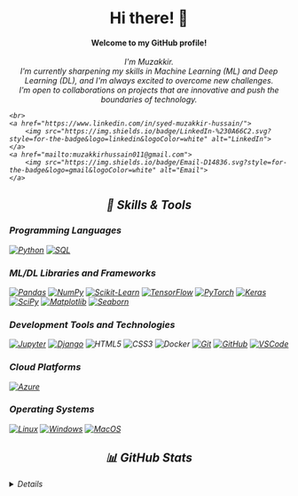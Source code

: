 <h1 align="center">Hi there! 👋</h1>

<p align="center">
    <b>Welcome to my GitHub profile!</b><br><br>
    <i>
        I'm Muzakkir.<br>
        I'm currently sharpening my skills in Machine Learning (ML) and Deep Learning (DL), and I'm always excited to overcome new challenges.<br>
        I'm open to collaborations on projects that are innovative and push the boundaries of technology.<br>
        
    <br>
    <a href="https://www.linkedin.com/in/syed-muzakkir-hussain/">
        <img src="https://img.shields.io/badge/LinkedIn-%230A66C2.svg?style=for-the-badge&logo=linkedin&logoColor=white" alt="LinkedIn">
    </a>
    <a href="mailto:muzakkirhussain011@gmail.com">
        <img src="https://img.shields.io/badge/Email-D14836.svg?style=for-the-badge&logo=gmail&logoColor=white" alt="Email">
    </a>
</p>

<h2 align="center">🔧 Skills & Tools</h2>

### Programming Languages

[![Python](https://img.shields.io/badge/python-3670A0?style=for-the-badge&logo=python&logoColor=ffdd54)](https://github.com/muzakkirhussain011)
[![SQL](https://img.shields.io/badge/sql-4479A1?style=for-the-badge&logo=MySQL&logoColor=white)](https://github.com/muzakkirhussain011)

### ML/DL Libraries and Frameworks

[![Pandas](https://img.shields.io/badge/pandas-150458?style=for-the-badge&logo=pandas)](https://github.com/muzakkirhussain011)
[![NumPy](https://img.shields.io/badge/numpy-013243?style=for-the-badge&logo=numpy)](https://github.com/muzakkirhussain011)
[![Scikit-Learn](https://img.shields.io/badge/scikit--learn-F7931E?style=for-the-badge&logo=scikit-learn&logoColor=white)](https://github.com/muzakkirhussain011)
[![TensorFlow](https://img.shields.io/badge/TensorFlow-FF6F00?style=for-the-badge&logo=TensorFlow&logoColor=white)](https://github.com/muzakkirhussain011)
[![PyTorch](https://img.shields.io/badge/PyTorch-EE4C2C?style=for-the-badge&logo=PyTorch&logoColor=white)](https://github.com/muzakkirhussain011)
[![Keras](https://img.shields.io/badge/Keras-D00000?style=for-the-badge&logo=keras&logoColor=white)](https://github.com/muzakkirhussain011)
[![SciPy](https://img.shields.io/badge/SciPy-8CAAE6?style=for-the-badge&logo=scipy)](https://github.com/muzakkirhussain011)
[![Matplotlib](https://img.shields.io/badge/Matplotlib-013243?style=for-the-badge&logo=Matplotlib)](https://github.com/muzakkirhussain011)
[![Seaborn](https://img.shields.io/badge/Seaborn-6A5ACD?style=for-the-badge&logo=seaborn)](https://github.com/muzakkirhussain011)

### Development Tools and Technologies

[![Jupyter](https://img.shields.io/badge/Jupyter-F37626?style=for-the-badge&logo=Jupyter&logoColor=white)](https://github.com/muzakkirhussain011)
[![Django](https://img.shields.io/badge/django-092E20?style=for-the-badge&logo=django&logoColor=white)](https://github.com/muzakkirhussain011)
![HTML5](https://img.shields.io/badge/html5-E34F26?style=for-the-badge&logo=html5&logoColor=white)
![CSS3](https://img.shields.io/badge/css3-1572B6?style=for-the-badge&logo=css3&logoColor=white)
![Docker](https://img.shields.io/badge/docker-2496ED?style=for-the-badge&logo=docker&logoColor=white)
[![Git](https://img.shields.io/badge/Git-F05032?style=for-the-badge&logo=git&logoColor=white)](https://github.com/muzakkirhussain011)
[![GitHub](https://img.shields.io/badge/GitHub-181717?style=for-the-badge&logo=github)](https://github.com/muzakkirhussain011)
[![VSCode](https://img.shields.io/badge/VSCode-007ACC?style=for-the-badge&logo=visual-studio-code&logoColor=white)](https://github.com/muzakkirhussain011)

### Cloud Platforms

[![Azure](https://img.shields.io/badge/Azure-0078D4?style=for-the-badge&logo=microsoft-azure&logoColor=white)](https://github.com/muzakkirhussain011)

### Operating Systems

[![Linux](https://img.shields.io/badge/linux-FCC624?style=for-the-badge&logo=Linux&logoColor=black)](https://github.com/muzakkirhussain011)
[![Windows](https://img.shields.io/badge/Windows-0078D6?style=for-the-badge&logo=Windows&logoColor=white)](https://github.com/muzakkirhussain011)
[![MacOS](https://img.shields.io/badge/MacOS-000000?style=for-the-badge&logo=Apple&logoColor=white)](https://github.com/muzakkirhussain011)

<h2 align="center">📊 GitHub Stats</h2>

<details>
<p align="center">
  <a href="https://github.com/muzakkirhussain011">
    <img src="http://github-profile-summary-cards.vercel.app/api/cards/profile-details?username=muzakkirhussain011&theme=github_dark" />
  </a>
  <a href="https://github.com/muzakkirhussain011">
    <img src="https://github-readme-streak-stats.herokuapp.com/?user=muzakkirhussain011&hide_border=true&theme=github-dark-blue" />
  </a>
  <a href="https://github.com/muzakkirhussain011">
    <img src="http://github-profile-summary-cards.vercel.app/api/cards/stats?username=muzakkirhussain011&theme=github_dark" />
  </a>
</p>
</details>




